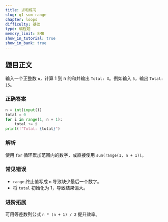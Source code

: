 ```yaml
---
title: 求和练习
slug: q1-sum-range
chapter: loops
difficulty: 基础
type: 编程题
memory_limit: 8MB
show_in_tutorial: true
show_in_bank: true
---
```

## 题目正文
输入一个正整数 `n`，计算 1 到 n 的和并输出 `Total: X`。例如输入 `5`，输出 `Total: 15`。

### 正确答案
```python
n = int(input())
total = 0
for i in range(1, n + 1):
    total += i
print(f"Total: {total}")
```

### 解析
使用 `for` 循环累加范围内的数字，或直接使用 `sum(range(1, n + 1))`。

### 常见错误
- `range` 终止值写成 `n` 导致缺少最后一个数字。
- 将 `total` 初始化为 1，导致结果偏大。

### 进阶拓展
可用等差数列公式 `n * (n + 1) / 2` 提升效率。
